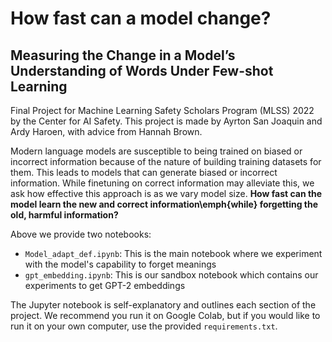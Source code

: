 # How fast can a model change?
## Measuring the Change in a Model’s Understanding of Words Under Few-shot Learning

Final Project for Machine Learning Safety Scholars Program (MLSS) 2022 by the Center for AI Safety. This project is made by Ayrton San Joaquin and Ardy Haroen, with advice from Hannah Brown.

Modern language models are susceptible to being trained on biased or incorrect information because of the nature of building training datasets for them. 
This leads to models that can generate biased or incorrect information. While finetuning on correct information may alleviate this, we ask how effective this approach is as we vary model size.
<b> How fast can the model learn the new and correct information\emph{while} forgetting the old, harmful information? </b>

Above we provide two notebooks:
- `Model_adapt_def.ipynb`: This is the main notebook where we experiment with the model's capability to forget meanings
- `gpt_embedding.ipynb`: This is our sandbox notebook which contains our experiments to get GPT-2 embeddings

The Jupyter notebook is self-explanatory and outlines each section of the project. We recommend you run it on Google Colab, but if you would like to run it on your own computer, use the provided `requirements.txt`.
